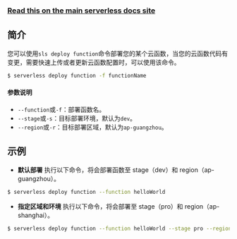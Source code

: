 <!--
title: Serverless Framework 文档 - Tencent-SCF - 部署函数
menuText: 部署函数
menuOrder: 4
description: Deploy your service to the specified provider
layout: Doc
-->

<!-- DOCS-SITE-LINK:START automatically generated  -->

### [Read this on the main serverless docs site](https://www.serverless.com/framework/docs/providers/tencent/cli-reference/deploy-function/)

<!-- DOCS-SITE-LINK:END -->

## 简介

您可以使用`sls deploy function`命令部署您的某个云函数，当您的云函数代码有变更，需要快速上传或者更新云函数配置时，可以使用该命令。

```bash
$ serverless deploy function -f functionName
```

#### 参数说明

- `--function`或`-f`：部署函数名。
- `--stage`或`-s`：目标部署环境，默认为`dev`。
- `--region`或`-r`：目标部署区域，默认为`ap-guangzhou`。

## 示例

- **默认部署**
  执行以下命令，将会部署函数至 stage（dev）和 region（ap-guangzhou）。

```bash
$ serverless deploy function --function helloWorld
```

- **指定区域和环境**
  执行以下命令，将会部署至 stage（pro）和 region（ap-shanghai）。

```bash
$ serverless deploy function --function helloWorld --stage pro --region ap-shanghai
```
